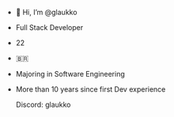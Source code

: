 - 👋 Hi, I’m @glaukko
- Full Stack Developer
- 22
- 🇧🇷
- Majoring in Software Engineering
- More than 10 years since first Dev experience

  Discord: glaukko

<!---
glaukko/glaukko is a ✨ special ✨ repository because its `README.md` (this file) appears on your GitHub profile.
You can click the Preview link to take a look at your changes.
--->

